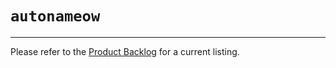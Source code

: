 # `autonameow`

--------------------------------------------------------------------------------

Please refer to the [Product
Backlog](https://github.com/1dv430/js224eh-project/wiki/backlog) for a current
listing.

<!--
### Wishlist
- [X] Use configuration file(s) for settings program options.
    - [X] Define file name templates.
    - [ ] Customized pattern matching.
    - [ ] Allow tweaking parser results sorting and ranking.
- [ ] GUI. Use the CLI base code as an API.
-->

